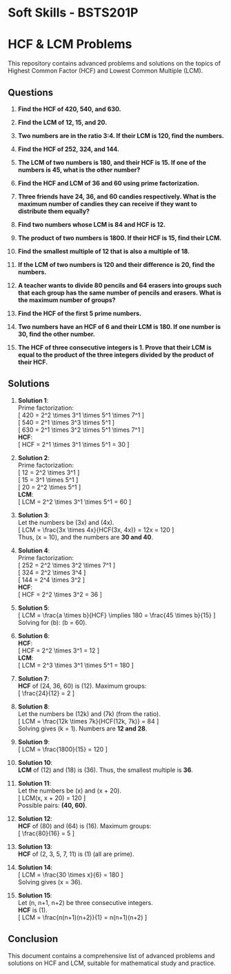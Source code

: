 # Soft Skills - BSTS201P

# HCF & LCM Problems

This repository contains advanced problems and solutions on the topics of Highest Common Factor (HCF) and Lowest Common Multiple (LCM).

## Questions

1. **Find the HCF of 420, 540, and 630.**

2. **Find the LCM of 12, 15, and 20.**

3. **Two numbers are in the ratio 3:4. If their LCM is 120, find the numbers.**

4. **Find the HCF of 252, 324, and 144.**

5. **The LCM of two numbers is 180, and their HCF is 15. If one of the numbers is 45, what is the other number?**

6. **Find the HCF and LCM of 36 and 60 using prime factorization.**

7. **Three friends have 24, 36, and 60 candies respectively. What is the maximum number of candies they can receive if they want to distribute them equally?**

8. **Find two numbers whose LCM is 84 and HCF is 12.**

9. **The product of two numbers is 1800. If their HCF is 15, find their LCM.**

10. **Find the smallest multiple of 12 that is also a multiple of 18.**

11. **If the LCM of two numbers is 120 and their difference is 20, find the numbers.**

12. **A teacher wants to divide 80 pencils and 64 erasers into groups such that each group has the same number of pencils and erasers. What is the maximum number of groups?**

13. **Find the HCF of the first 5 prime numbers.**

14. **Two numbers have an HCF of 6 and their LCM is 180. If one number is 30, find the other number.**

15. **The HCF of three consecutive integers is 1. Prove that their LCM is equal to the product of the three integers divided by the product of their HCF.**

## Solutions

1. **Solution 1**:  
   Prime factorization:  
   \[
   420 = 2^2 \times 3^1 \times 5^1 \times 7^1
   \]  
   \[
   540 = 2^1 \times 3^3 \times 5^1
   \]  
   \[
   630 = 2^1 \times 3^2 \times 5^1 \times 7^1
   \]  
   **HCF**:  
   \[
   HCF = 2^1 \times 3^1 \times 5^1 = 30
   \]

2. **Solution 2**:  
   Prime factorization:  
   \[
   12 = 2^2 \times 3^1
   \]  
   \[
   15 = 3^1 \times 5^1
   \]  
   \[
   20 = 2^2 \times 5^1
   \]  
   **LCM**:  
   \[
   LCM = 2^2 \times 3^1 \times 5^1 = 60
   \]

3. **Solution 3**:  
   Let the numbers be \(3x\) and \(4x\).  
   \[
   LCM = \frac{3x \times 4x}{HCF(3x, 4x)} = 12x = 120
   \]  
   Thus, \(x = 10\), and the numbers are **30 and 40**.

4. **Solution 4**:  
   Prime factorization:  
   \[
   252 = 2^2 \times 3^2 \times 7^1
   \]  
   \[
   324 = 2^2 \times 3^4
   \]  
   \[
   144 = 2^4 \times 3^2
   \]  
   **HCF**:  
   \[
   HCF = 2^2 \times 3^2 = 36
   \]

5. **Solution 5**:  
   \[
   LCM = \frac{a \times b}{HCF} \implies 180 = \frac{45 \times b}{15}
   \]  
   Solving for \(b\): \(b = 60\).

6. **Solution 6**:  
   **HCF**:  
   \[
   HCF = 2^2 \times 3^1 = 12
   \]  
   **LCM**:  
   \[
   LCM = 2^3 \times 3^1 \times 5^1 = 180
   \]

7. **Solution 7**:  
   **HCF** of \(24, 36, 60\) is \(12\). Maximum groups:  
   \[
   \frac{24}{12} = 2
   \]

8. **Solution 8**:  
   Let the numbers be \(12k\) and \(7k\) (from the ratio).  
   \[
   LCM = \frac{12k \times 7k}{HCF(12k, 7k)} = 84
   \]  
   Solving gives \(k = 1\). Numbers are **12 and 28**.

9. **Solution 9**:  
   \[
   LCM = \frac{1800}{15} = 120
   \]

10. **Solution 10**:  
    **LCM** of \(12\) and \(18\) is \(36\). Thus, the smallest multiple is **36**.

11. **Solution 11**:  
    Let the numbers be \(x\) and \(x + 20\).  
    \[
    LCM(x, x + 20) = 120
    \]  
    Possible pairs: **(40, 60)**.

12. **Solution 12**:  
    **HCF** of \(80\) and \(64\) is \(16\). Maximum groups:  
    \[
    \frac{80}{16} = 5
    \]

13. **Solution 13**:  
    **HCF** of \(2, 3, 5, 7, 11\) is \(1\) (all are prime).

14. **Solution 14**:  
    \[
    LCM = \frac{30 \times x}{6} = 180
    \]  
    Solving gives \(x = 36\).

15. **Solution 15**:  
    Let \(n, n+1, n+2\) be three consecutive integers.  
    **HCF** is \(1\).  
    \[
    LCM = \frac{n(n+1)(n+2)}{1} = n(n+1)(n+2)
    \]

## Conclusion

This document contains a comprehensive list of advanced problems and solutions on HCF and LCM, suitable for mathematical study and practice.
